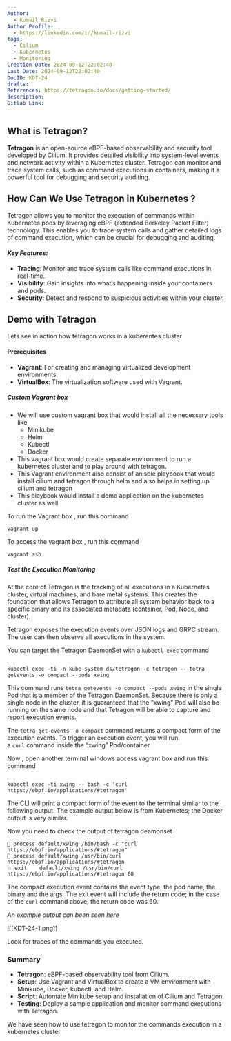 ```yaml
---
Author:
  - Kumail Rizvi
Author Profile:
  - https://linkedin.com/in/kumail-rizvi
tags:
  - Cilium
  - Kubernetes
  - Monitoring
Creation Date: 2024-09-12T22:02:40
Last Date: 2024-09-12T22:02:40
DocID: KDT-24
drafts: 
References: https://tetragon.io/docs/getting-started/
description: 
Gitlab Link:
---
```

## What is Tetragon?

**Tetragon** is an open-source eBPF-based observability and security tool developed by Cilium. It provides detailed visibility into system-level events and network activity within a Kubernetes cluster. Tetragon can monitor and trace system calls, such as command executions in containers, making it a powerful tool for debugging and security auditing.

## How Can We Use Tetragon in Kubernetes ?

Tetragon allows you to monitor the execution of commands within Kubernetes pods by leveraging eBPF (extended Berkeley Packet Filter) technology. This enables you to trace system calls and gather detailed logs of command execution, which can be crucial for debugging and auditing.

#### *Key Features:*

- **Tracing**: Monitor and trace system calls like command executions in real-time.
- **Visibility**: Gain insights into what’s happening inside your containers and pods.
- **Security**: Detect and respond to suspicious activities within your cluster.

## Demo with Tetragon

Lets see in action how tetragon works in a kuberentes cluster 

#### Prerequisites

- **Vagrant**: For creating and managing virtualized development environments.
- **VirtualBox**: The virtualization software used with Vagrant.

##### Custom Vagrant box 

- We will use custom vagrant box that would install all the necessary tools like 
   - Minikube 
   - Helm
   - Kubectl 
   - Docker
- This vagrant box would create separate environment to run a kubernetes cluster and to play around with tetragon.
- This Vagrant environment also consist of anisble playbook that would install cilium and tetragon through helm and also helps in setting up cilium and tetragon 
- This playbook would install a demo application on the kubernetes cluster as well 

To run the Vagrant box , run this command 

```shell
vagrant up 
```

To access the vagrant box , run this command 

```shell
vagrant ssh
```

##### Test the Execution Monitoring

At the core of Tetragon is the tracking of all executions in a Kubernetes cluster, virtual machines, and bare metal systems. This creates the foundation that allows Tetragon to attribute all system behavior back to a specific binary and its associated metadata (container, Pod, Node, and cluster).

Tetragon exposes the execution events over JSON logs and GRPC stream. The user can then observe all executions in the system.

You can target the Tetragon DaemonSet with a `kubectl exec` command

```shell

kubectl exec -ti -n kube-system ds/tetragon -c tetragon -- tetra getevents -o compact --pods xwing
```

This command runs `tetra getevents -o compact --pods xwing` in the single Pod that is a member of the Tetragon DaemonSet. Because there is only a single node in the cluster, it is guaranteed that the “xwing” Pod will also be running on the same node and that Tetragon will be able to capture and report execution events.


The `tetra get-events -o compact` command returns a compact form of the execution events. To trigger an execution event, you will run a `curl` command inside the “xwing” Pod/container

Now , open another terminal windows access vagrant box and run this command 

```shell

kubectl exec -ti xwing -- bash -c 'curl https://ebpf.io/applications/#tetragon'
```

The CLI will print a compact form of the event to the terminal similar to the following output. The example output below is from Kubernetes; the Docker output is very similar.

Now you need to check the output of tetragon deamonset 

```shell
🚀 process default/xwing /bin/bash -c "curl https://ebpf.io/applications/#tetragon"
🚀 process default/xwing /usr/bin/curl https://ebpf.io/applications/#tetragon
💥 exit    default/xwing /usr/bin/curl https://ebpf.io/applications/#tetragon 60
```

The compact execution event contains the event type, the pod name, the binary and the args. The exit event will include the return code; in the case of the `curl` command above, the return code was 60.


*An example output can been seen here* 

![[KDT-24-1.png]]

Look for traces of the commands you executed.

### Summary

- **Tetragon**: eBPF-based observability tool from Cilium.
- **Setup**: Use Vagrant and VirtualBox to create a VM environment with Minikube, Docker, kubectl, and Helm.
- **Script**: Automate Minikube setup and installation of Cilium and Tetragon.
- **Testing**: Deploy a sample application and monitor command executions with Tetragon.

We have seen how to use tetragon to monitor the commands execution in a kubernetes cluster 